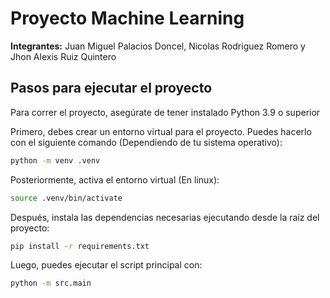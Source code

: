 # Proyecto Machine Learning

**Integrantes:** Juan Miguel Palacios Doncel, Nicolas Rodriguez Romero y Jhon Alexis Ruiz Quintero

## Pasos para ejecutar el proyecto

Para correr el proyecto, asegúrate de tener instalado Python 3.9 o superior

Primero, debes crear un entorno virtual para el proyecto. Puedes hacerlo con el siguiente comando (Dependiendo de tu sistema operativo):

```bash
python -m venv .venv
```

Posteriormente, activa el entorno virtual (En linux):

```bash
source .venv/bin/activate
```

Después, instala las dependencias necesarias ejecutando desde la raíz del proyecto:

```bash
pip install -r requirements.txt
```

Luego, puedes ejecutar el script principal con:

```bash
python -m src.main
```
